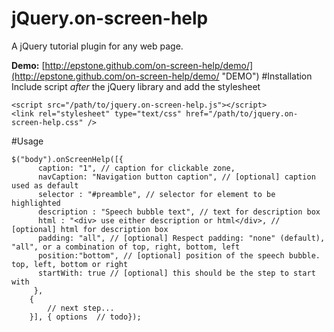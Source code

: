 jQuery.on-screen-help
==============

A jQuery tutorial plugin for any web page.

 **Demo:**
[http://epstone.github.com/on-screen-help/demo/](http://epstone.github.com/on-screen-help/demo/ "DEMO")
#Installation
Include script *after* the jQuery library and add the stylesheet

    <script src="/path/to/jquery.on-screen-help.js"></script> 
	<link rel="stylesheet" type="text/css" href="/path/to/jquery.on-screen-help.css" />
	
#Usage

    $("body").onScreenHelp([{
		  caption: "1", // caption for clickable zone,
		  navCaption: "Navigation button caption", // [optional] caption used as default
		  selector : "#preamble", // selector for element to be highlighted
		  description : "Speech bubble text", // text for description box
		  html : "<div> use either description or html</div>, // [optional] html for description box
		  padding: "all", // [optional] Respect padding: "none" (default), "all", or a combination of top, right, bottom, left
		  position:"bottom", // [optional] position of the speech bubble. top, left, bottom or right
		  startWith: true // [optional] this should be the step to start with
	     },
		{
			// next step...
		}], { options  // todo});


    